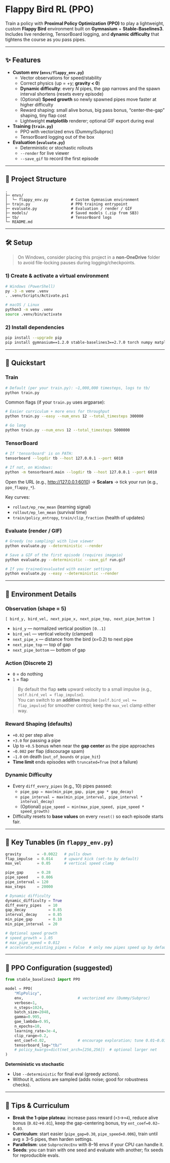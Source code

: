 # Flappy Bird RL (PPO)

Train a policy with **Proximal Policy Optimization (PPO)** to play a lightweight, custom **Flappy Bird** environment built on **Gymnasium** + **Stable-Baselines3**. Includes live rendering, TensorBoard logging, and **dynamic difficulty** that tightens the course as you pass pipes.

---

## ✨ Features

- **Custom env (`envs/flappy_env.py`)**
  - Vector observations for speed/stability
  - Correct physics (up = +y; **gravity < 0**)
  - **Dynamic difficulty**: every _N_ pipes, the gap narrows and the spawn interval shortens (resets every episode)
  - (Optional) **Speed growth** so newly spawned pipes move faster at higher difficulty
  - Reward shaping: small alive bonus, big pass bonus, “center-the-gap” shaping, tiny flap cost
  - Lightweight **matplotlib** renderer; optional GIF export during eval
- **Training (`train.py`)**
  - PPO with vectorized envs (Dummy/Subproc)
  - TensorBoard logging out of the box
- **Evaluation (`evaluate.py`)**
  - Deterministic or stochastic rollouts
  - `--render` for live viewer
  - `--save_gif` to record the first episode

---

## 🧱 Project Structure

```
.
├─ envs/
│  └─ flappy_env.py          # Custom Gymnasium environment
├─ train.py                  # PPO training entrypoint
├─ evaluate.py               # Evaluation / render / GIF
├─ models/                   # Saved models (.zip from SB3)
├─ tb/                       # TensorBoard logs
└─ README.md
```

---

## 🛠️ Setup

> On Windows, consider placing this project in a **non-OneDrive** folder to avoid file-locking pauses during logging/checkpoints.

### 1) Create & activate a virtual environment

```bash
# Windows (PowerShell)
py -3 -m venv .venv
. .venv/Scripts/Activate.ps1

# macOS / Linux
python3 -m venv .venv
source .venv/bin/activate
```

### 2) Install dependencies

```bash
pip install --upgrade pip
pip install gymnasium==1.2.0 stable-baselines3==2.7.0 torch numpy matplotlib imageio
```

---

## 🚀 Quickstart

### Train

```bash
# Default (per your train.py): ~1,000,000 timesteps, logs to tb/
python train.py
```

Common flags (if your `train.py` uses argparse):

```bash
# Easier curriculum + more envs for throughput
python train.py --easy --num_envs 12 --total_timesteps 300000

# Go long
python train.py --num_envs 12 --total_timesteps 5000000
```

### TensorBoard

```bash
# If 'tensorboard' is on PATH:
tensorboard --logdir tb --host 127.0.0.1 --port 6010

# If not, on Windows:
python -m tensorboard.main --logdir tb --host 127.0.0.1 --port 6010
```

Open the URL (e.g., http://127.0.0.1:6010) → **Scalars** → tick your run (e.g., `ppo_flappy_*`).

Key curves:
- `rollout/ep_rew_mean` (learning signal)
- `rollout/ep_len_mean` (survival time)
- `train/policy_entropy`, `train/clip_fraction` (health of updates)

### Evaluate (render / GIF)

```bash
# Greedy (no sampling) with live viewer
python evaluate.py --deterministic --render

# Save a GIF of the first episode (requires imageio)
python evaluate.py --deterministic --save_gif run.gif

# If you trained/evaluated with easier settings
python evaluate.py --easy --deterministic --render
```

---

## 🧪 Environment Details

### Observation (shape = 5)
```
[ bird_y, bird_vel, next_pipe_x, next_pipe_top, next_pipe_bottom ]
```
- `bird_y`           — normalized vertical position `[0..1]`
- `bird_vel`         — vertical velocity (clamped)
- `next_pipe_x`      — distance from the bird (x=0.2) to next pipe
- `next_pipe_top`    — top of gap
- `next_pipe_bottom` — bottom of gap

### Action (Discrete 2)
- `0` = do nothing
- `1` = flap

> By default the flap **sets** upward velocity to a small impulse (e.g., `self.bird_vel = flap_impulse`).  
> You can switch to an **additive** impulse (`self.bird_vel += flap_impulse`) for smoother control; keep the `max_vel` clamp either way.

### Reward Shaping (defaults)
- `+0.02` per step alive
- `+3.0` for passing a pipe
- Up to `+0.5` bonus when near the **gap center** as the pipe approaches
- `−0.002` per flap (discourage spam)
- `−1.0` on death (`out_of_bounds` or `pipe_hit`)
- **Time limit** ends episodes with `truncated=True` (not a failure)

### Dynamic Difficulty
- Every `diff_every_pipes` (e.g., 10) pipes passed:
  - `pipe_gap ← max(min_pipe_gap, pipe_gap * gap_decay)`
  - `pipe_interval ← max(min_pipe_interval, pipe_interval * interval_decay)`
  - (Optional) `pipe_speed ← min(max_pipe_speed, pipe_speed * speed_growth)`
- Difficulty resets to **base values** on every `reset()` so each episode starts fair.

---

## 🔧 Key Tunables (in `flappy_env.py`)

```python
gravity       = -0.0022   # pulls down
flap_impulse  = 0.014     # upward kick (set-to by default)
max_vel       = 0.05      # vertical speed clamp

pipe_gap      = 0.28
pipe_speed    = 0.006
pipe_interval = 120
max_steps     = 20000

# Dynamic difficulty
dynamic_difficulty = True
diff_every_pipes   = 10
gap_decay          = 0.85
interval_decay     = 0.85
min_pipe_gap       = 0.10
min_pipe_interval  = 20

# Optional speed growth
# speed_growth = 1.05
# max_pipe_speed = 0.012
# accelerate_existing_pipes = False  # only new pipes speed up by default
```

---

## 🧠 PPO Configuration (suggested)

```python
from stable_baselines3 import PPO

model = PPO(
    "MlpPolicy",
    env,                        # vectorized env (Dummy/Subproc)
    verbose=1,
    n_steps=1024,
    batch_size=2048,
    gamma=0.995,
    gae_lambda=0.95,
    n_epochs=10,
    learning_rate=3e-4,
    clip_range=0.2,
    ent_coef=0.02,              # encourage exploration; tune 0.01–0.03
    tensorboard_log="tb/"
    # policy_kwargs=dict(net_arch=[256,256])  # optional larger net
)
```

**Deterministic vs stochastic**
- Use `--deterministic` for final eval (greedy actions).
- Without it, actions are sampled (adds noise; good for robustness checks).

---

## 🧭 Tips & Curriculum

- **Break the 1-pipe plateau**: increase pass reward (`+3`→`+4`), reduce alive bonus (`0.02`→`0.01`), keep the gap-centering bonus, try `ent_coef=0.02–0.03`.
- **Curriculum**: start easier (`pipe_gap=0.30`, `pipe_speed=0.006`), train until avg ≥ 3–5 pipes, then harden settings.
- **Parallelism**: use `SubprocVecEnv` with 8–16 envs if your CPU can handle it.
- **Seeds**: you can train with one seed and evaluate with another; fix seeds for reproducible evals.
